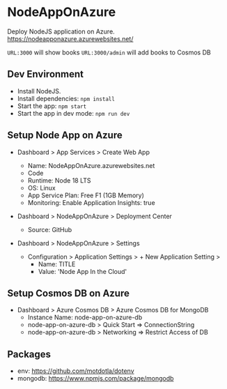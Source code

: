 # NodeAppOnAzure

Deploy NodeJS application on Azure.  
https://nodeapponazure.azurewebsites.net/

`URL:3000` will show books
`URL:3000/admin` will add books to Cosmos DB

## Dev Environment

- Install NodeJS.
- Install dependencies: `npm install`
- Start the app: `npm start`
- Start the app in dev mode: `npm run dev`

## Setup Node App on Azure

- Dashboard > App Services > Create Web App

  - Name: NodeAppOnAzure.azurewebsites.net
  - Code
  - Runtime: Node 18 LTS
  - OS: Linux
  - App Service Plan: Free F1 (1GB Memory)
  - Monitoring: Enable Application Insights: true

- Dashboard > NodeAppOnAzure > Deployment Center

  - Source: GitHub

- Dashboard > NodeAppOnAzure > Settings
  - Configuration > Application Settings > + New Application Setting >
    - Name: TITLE
    - Value: 'Node App In the Cloud'

## Setup Cosmos DB on Azure

- Dashboard > Azure Cosmos DB > Azure Cosmos DB for MongoDB
  - Instance Name: node-app-on-azure-db
  - node-app-on-azure-db > Quick Start => ConnectionString
  - node-app-on-azure-db > Networking => Restrict Access of DB

## Packages

- env: https://github.com/motdotla/dotenv
- mongodb: https://www.npmjs.com/package/mongodb

